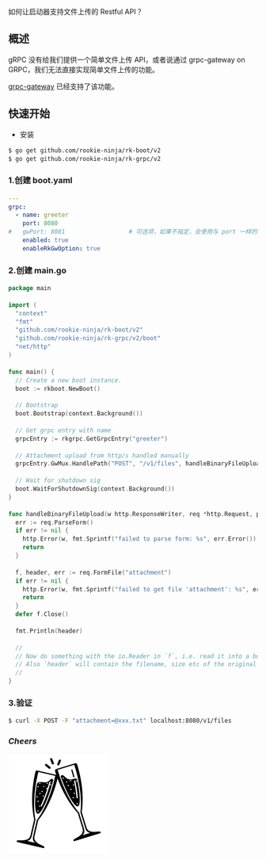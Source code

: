 如何让启动器支持文件上传的 Restful API？

## 概述
gRPC 没有给我们提供一个简单文件上传 API，或者说通过 grpc-gateway on GRPC，我们无法直接实现简单文件上传的功能。

[grpc-gateway](https://grpc-ecosystem.github.io/grpc-gateway/docs/mapping/binary_file_uploads/) 已经支持了该功能。

## 快速开始
- 安装

```bash
$ go get github.com/rookie-ninja/rk-boot/v2
$ go get github.com/rookie-ninja/rk-grpc/v2
```

### 1.创建 boot.yaml
```yaml
---
grpc:
  - name: greeter
    port: 8080
#   gwPort: 8081                  # 可选项，如果不指定，会使用与 port 一样的端口
    enabled: true
    enableRkGwOption: true
```

### 2.创建 main.go
```go
package main

import (
  "context"
  "fmt"
  "github.com/rookie-ninja/rk-boot/v2"
  "github.com/rookie-ninja/rk-grpc/v2/boot"
  "net/http"
)

func main() {
  // Create a new boot instance.
  boot := rkboot.NewBoot()

  // Bootstrap
  boot.Bootstrap(context.Background())

  // Get grpc entry with name
  grpcEntry := rkgrpc.GetGrpcEntry("greeter")

  // Attachment upload from http/s handled manually
  grpcEntry.GwMux.HandlePath("POST", "/v1/files", handleBinaryFileUpload)

  // Wait for shutdown sig
  boot.WaitForShutdownSig(context.Background())
}

func handleBinaryFileUpload(w http.ResponseWriter, req *http.Request, params map[string]string) {
  err := req.ParseForm()
  if err != nil {
    http.Error(w, fmt.Sprintf("failed to parse form: %s", err.Error()), http.StatusBadRequest)
    return
  }

  f, header, err := req.FormFile("attachment")
  if err != nil {
    http.Error(w, fmt.Sprintf("failed to get file 'attachment': %s", err.Error()), http.StatusBadRequest)
    return
  }
  defer f.Close()

  fmt.Println(header)

  //
  // Now do something with the io.Reader in `f`, i.e. read it into a buffer or stream it to a gRPC client side stream.
  // Also `header` will contain the filename, size etc of the original file.
  //
}
```

### 3.验证
```bash
$ curl -X POST -F "attachment=@xxx.txt" localhost:8080/v1/files
```

### _**Cheers**_
![](../../../img/user-guide/cheers.png)
